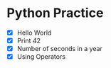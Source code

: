 # Python Practice

- [X] Hello World
- [X] Print 42
- [X] Number of seconds in a year
- [X] Using Operators
